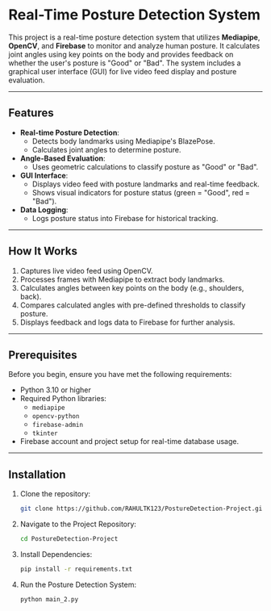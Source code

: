 # Real-Time Posture Detection System

This project is a real-time posture detection system that utilizes **Mediapipe**, **OpenCV**, and **Firebase** to monitor and analyze human posture. It calculates joint angles using key points on the body and provides feedback on whether the user's posture is "Good" or "Bad". The system includes a graphical user interface (GUI) for live video feed display and posture evaluation.

---

## Features

- **Real-time Posture Detection**:
  - Detects body landmarks using Mediapipe's BlazePose.
  - Calculates joint angles to determine posture.
- **Angle-Based Evaluation**:
  - Uses geometric calculations to classify posture as "Good" or "Bad".
- **GUI Interface**:
  - Displays video feed with posture landmarks and real-time feedback.
  - Shows visual indicators for posture status (green = "Good", red = "Bad").
- **Data Logging**:
  - Logs posture status into Firebase for historical tracking.

---

## How It Works

1. Captures live video feed using OpenCV.
2. Processes frames with Mediapipe to extract body landmarks.
3. Calculates angles between key points on the body (e.g., shoulders, back).
4. Compares calculated angles with pre-defined thresholds to classify posture.
5. Displays feedback and logs data to Firebase for further analysis.

---

## Prerequisites

Before you begin, ensure you have met the following requirements:

- Python 3.10 or higher
- Required Python libraries:
  - `mediapipe`
  - `opencv-python`
  - `firebase-admin`
  - `tkinter`
- Firebase account and project setup for real-time database usage.

---

## Installation

1. Clone the repository:
   ```bash
   git clone https://github.com/RAHULTK123/PostureDetection-Project.git
   ```

2. Navigate to the Project Repository:
   ```bash
   cd PostureDetection-Project
   ```

3. Install Dependencies:
   ```bash
   pip install -r requirements.txt
   ```

4. Run the Posture Detection System:
   ```bash
   python main_2.py
   ```



